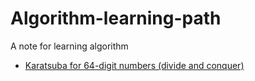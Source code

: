 # Algorithm-learning-path
A note for learning algorithm
- [Karatsuba for 64-digit numbers (divide and conquer)](./karatsuba)